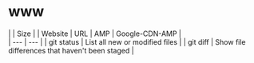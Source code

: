 # www

|         | Size                       |
| Website | URL | AMP | Google-CDN-AMP |  
| --- | --- |
| git status | List all new or modified files |
| git diff | Show file differences that haven't been staged |

